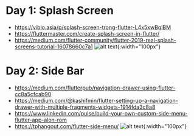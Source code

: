 # Day 1: Splash Screen
- https://viblo.asia/p/splash-screen-trong-flutter-L4x5xwBqlBM
- https://fluttermaster.com/create-splash-screen-in-flutter/
- https://medium.com/flutter-community/flutter-2019-real-splash-screens-tutorial-16078660c7a1
![alt text](http://www.androiddeft.com/wp-content/uploads/2017/11/splash.png "Splash Screen"){:width="100px"}
# Day 2: Side Bar
- https://medium.com/flutterpub/navigation-drawer-using-flutter-cc8a5cfcab90
- https://medium.com/@kashifmin/flutter-setting-up-a-navigation-drawer-with-multiple-fragments-widgets-1914fda3c8a8
- https://www.linkedin.com/pulse/build-your-own-custom-side-menu-flutter-app-alon-rom
- https://tphangout.com/flutter-side-menu/
![alt text](https://miro.medium.com/max/1080/1*XI9fZg1LOnnQNEaRxPYVQA.png "Side Bar"){:width="100px"}
